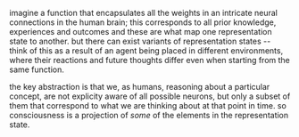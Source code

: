 imagine a function that encapsulates all the weights in an intricate neural connections in the human brain; this corresponds to all prior knowledge, experiences and outcomes and these are what map one representation state to another. but there can exist variants of representation states -- think of this as a result of an agent being placed in different environments, where their reactions and future thoughts differ even when starting from the same function.

the key abstraction is that we, as humans, reasoning about a particular concept,  are not explicity aware of all possible neurons, but only a subset of them that correspond to what we are thinking about at that point in time. so consciousness is a projection of _some_ of the elements in the representation state.
